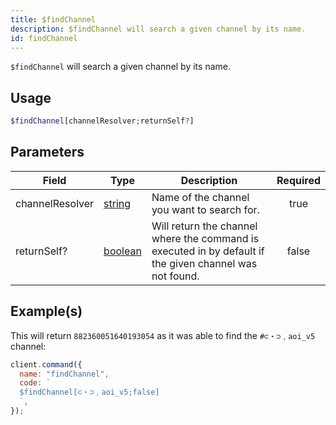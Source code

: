 ```yaml
---
title: $findChannel
description: $findChannel will search a given channel by its name.
id: findChannel
---
```


`$findChannel` will search a given channel by its name.

## Usage

```php
$findChannel[channelResolver;returnSelf?]
```

## Parameters

| Field           | Type                                                                                                | Description                                                                                             | Required |
| --------------- | --------------------------------------------------------------------------------------------------- | ------------------------------------------------------------------------------------------------------- | :------: |
| channelResolver | [string](https://developer.mozilla.org/en-US/docs/Web/JavaScript/Reference/Global_Objects/String)   | Name of the channel you want to search for.                                                             |   true   |
| returnSelf?     | [boolean](https://developer.mozilla.org/en-US/docs/Web/JavaScript/Reference/Global_Objects/Boolean) | Will return the channel where the command is executed in by default if the given channel was not found. |  false   |

## Example(s)

This will return `882360051640193054` as it was able to find the `#⊂・⊃﹐aoi_v5` channel:

```javascript
client.command({
  name: "findChannel",
  code: `
  $findChannel[⊂・⊃﹐aoi_v5;false]
  `,
});
```
